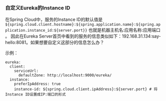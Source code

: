 ### 自定义Eureka的Instance ID
在Spring Cloud中，服务的Instance ID的默认值是
`${spring.cloud.client.hostname}:${spring.application.name}:${spring.application.instance_id:${server.port}}`
也就是机器主机名:应用名称:应用端口 。
因此在Eureka Server首页中看到的服务的信息类似如下：192.168.31.134:say-hello:8081。如果想要自定义这部分的信息怎么办？

示例：
```
eureka:
  client:
    serviceUrl:
      defaultZone: http://localhost:9000/eureka/
  instance:
    preferIpAddress: true
    instance-id: ${spring.cloud.client.ipAddress}:${server.port} # 将Instance ID设置成IP:端口的形式
```